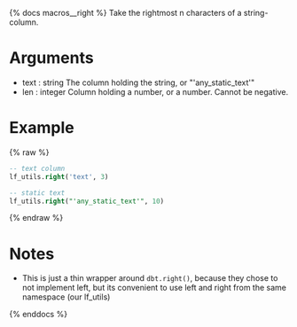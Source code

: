 {% docs macros__right %}
Take the rightmost n characters of a string-column.

# Arguments
- text : string
    The column holding the string, or "'any_static_text'"
- len : integer
    Column holding a number, or a number. Cannot be negative.

# Example
{% raw %}
```sql
-- text column
lf_utils.right('text', 3)

-- static text
lf_utils.right("'any_static_text'", 10)
```
{% endraw %}

# Notes
- This is just a thin wrapper around `dbt.right()`, because
they chose to not implement left, but its convenient to use left and right from the same
namespace (our lf_utils)

{% enddocs %}
